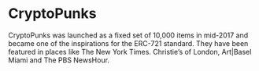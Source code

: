 # CryptoPunks
CryptoPunks was launched as a fixed set of 10,000 items in mid-2017 and 
became one of the inspirations for the ERC-721 standard. 
They have been featured in places like The New York Times. 
Christie’s of London, Art|Basel Miami
and The PBS NewsHour.
